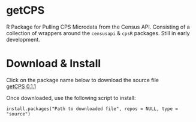 # getCPS
R Package for Pulling CPS Microdata from the Census API. Consisting of a collection of wrappers around the `censusapi` & `cpsR` packages.
Still in early development.


# Download & Install
Click on the package name below to download the source file  
[getCPS 0.1.1](https://github.com/aisolori/getCPS/releases/download/getCPS-package/getCPS_0.1.1.tar.gz)

Once downloaded, use the following script to install:
```{r}
install.packages("Path to downloaded file", repos = NULL, type = "source")
```

